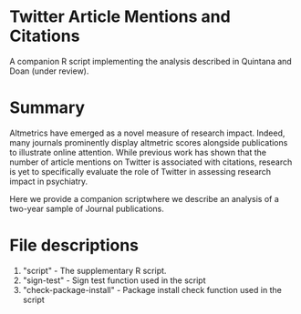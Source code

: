 # Twitter Article Mentions and Citations

A companion R script implementing the analysis described in Quintana and Doan (under review). 

# Summary

Altmetrics have emerged as a novel measure of research impact. Indeed, many journals prominently display altmetric scores alongside publications to illustrate online attention. While previous work has shown that the number of article mentions on Twitter is associated with citations, research is yet to specifically evaluate the role of Twitter in assessing research impact in psychiatry. 

Here we provide a companion scriptwhere we describe an analysis of a two-year sample of Journal publications.


# File descriptions

1. "script" - The supplementary R script. 
2. "sign-test" - Sign test function used in the script
3. "check-package-install" - Package install check function used in the script
